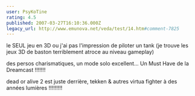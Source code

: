 ```yaml
---
user: PsyKoTine
rating: 4.5
published: 2007-03-27T16:10:36.000Z
legacy_url: http://www.emunova.net/veda/test/14.htm#comment-7825
---
```

le SEUL jeu en 3D ou j'ai pas l'impression de piloter un tank (je trouve les jeux 3D de baston terriblement atroce au niveau gameplay)

des persos charismatiques, un mode solo excellent... Un Must Have de la Dreamcast !!!!!!!

dead or alive 2 est juste derrière, tekken & autres virtua fighter à des années lumières !!!!!!!!!